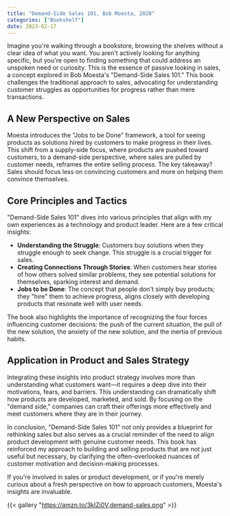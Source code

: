 ```yaml
---
title: "Demand-Side Sales 101, Bob Moesta, 2020"
categories: ["Bookshelf"]
date: 2023-02-17
---
```


Imagine you're walking through a bookstore, browsing the shelves without a clear idea of what you want. You aren't actively looking for anything specific, but you're open to finding something that could address an unspoken need or curiosity. This is the essence of passive looking in sales, a concept explored in Bob Moesta's "Demand-Side Sales 101." This book challenges the traditional approach to sales, advocating for understanding customer struggles as opportunities for progress rather than mere transactions.

## A New Perspective on Sales

Moesta introduces the "Jobs to be Done" framework, a tool for seeing products as solutions hired by customers to make progress in their lives. This shift from a supply-side focus, where products are pushed toward customers, to a demand-side perspective, where sales are pulled by customer needs, reframes the entire selling process. The key takeaway? Sales should focus less on convincing customers and more on helping them convince themselves.

## Core Principles and Tactics

"Demand-Side Sales 101" dives into various principles that align with my own experiences as a technology and product leader. Here are a few critical insights:

- **Understanding the Struggle**: Customers buy solutions when they struggle enough to seek change. This struggle is a crucial trigger for sales.
- **Creating Connections Through Stories**: When customers hear stories of how others solved similar problems, they see potential solutions for themselves, sparking interest and demand.
- **Jobs to be Done**: The concept that people don't simply buy products; they "hire" them to achieve progress, aligns closely with developing products that resonate well with user needs.

The book also highlights the importance of recognizing the four forces influencing customer decisions: the push of the current situation, the pull of the new solution, the anxiety of the new solution, and the inertia of previous habits.

## Application in Product and Sales Strategy

Integrating these insights into product strategy involves more than understanding what customers want—it requires a deep dive into their motivations, fears, and barriers. This understanding can dramatically shift how products are developed, marketed, and sold. By focusing on the "demand side," companies can craft their offerings more effectively and meet customers where they are in their journey.

In conclusion, "Demand-Side Sales 101" not only provides a blueprint for rethinking sales but also serves as a crucial reminder of the need to align product development with genuine customer needs. This book has reinforced my approach to building and selling products that are not just useful but necessary, by clarifying the often-overlooked nuances of customer motivation and decision-making processes.

If you're involved in sales or product development, or if you're merely curious about a fresh perspective on how to approach customers, Moesta's insights are invaluable.

{{< gallery "https://amzn.to/3kIZj0V,demand-sales.png" >}}
